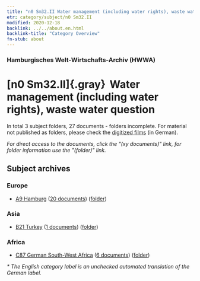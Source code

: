 ```yaml
---
title: "n0 Sm32.II Water management (including water rights), waste water question"
etr: category/subject/n0 Sm32.II
modified: 2020-12-18
backlink: ../../about.en.html
backlink-title: "Category Overview"
fn-stub: about
---
```


### Hamburgisches Welt-Wirtschafts-Archiv (HWWA)
# [n0 Sm32.II]{.gray}&#8201; Water management (including water rights), waste water question&#160; 





In total 3 subject folders, 27 documents - folders incomplete.
For material not published as folders, please check the [digitized films](/film/h1_sh) (in German).

_For direct access to the documents, click the "(xy documents)" link, for folder information use the "(folder)" link._

## Subject archives



### Europe

- [A9 Hamburg](../../../geo/about.en.html#A9) (<a href="https://dfg-viewer.de/show/?tx_dlf[id]=https://pm20.zbw.eu/mets/sh/1409xx/140905/1458xx/145828/public.mets.en.xml" target="_blank">20 documents</a>) ([folder](http://purl.org/pressemappe20/folder/sh/140905,145828))

### Asia

- [B21 Turkey](../../../geo/about.en.html#B21) (<a href="https://dfg-viewer.de/show/?tx_dlf[id]=https://pm20.zbw.eu/mets/sh/1411xx/141111/1458xx/145828/public.mets.en.xml" target="_blank">1 documents</a>) ([folder](http://purl.org/pressemappe20/folder/sh/141111,145828))

### Africa

- [C87 German South-West Africa](../../../geo/about.en.html#C87) (<a href="https://dfg-viewer.de/show/?tx_dlf[id]=https://pm20.zbw.eu/mets/sh/1414xx/141450/1458xx/145828/public.mets.en.xml" target="_blank">6 documents</a>) ([folder](http://purl.org/pressemappe20/folder/sh/141450,145828))


_* The English category label is an unchecked automated translation of the German label._

